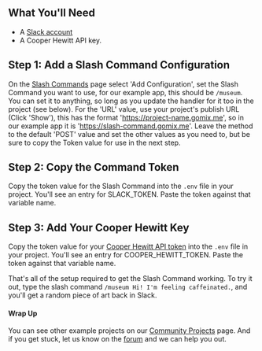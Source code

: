 ## What You'll Need
*   A [Slack account](https://slack.com/)
*   A Cooper Hewitt API key.

## Step 1: Add a Slash Command Configuration
On the [Slash Commands](https://slack.com/apps/A0F82E8CA-slash-commands) page select 'Add Configuration', set the Slash Command you want to use, for our example app, this should be `/museum`. You can set it to anything, so long as you update the handler for it too in the project (see below). For the 'URL' value, use your project's publish URL (Click 'Show'), this has the format 'https://project-name.gomix.me', so in our example app it is 'https://slash-command.gomix.me'. Leave the method to the default 'POST' value and set the other values as you need to, but be sure to copy the Token value for use in the next step.

## Step 2: Copy the Command Token
Copy the token value for the Slash Command into the `.env` file in your  project. You'll see an entry for SLACK_TOKEN. Paste the token against that variable name.

## Step 3: Add Your Cooper Hewitt Key
Copy the token value for your [Cooper Hewitt API token](https://collection.cooperhewitt.org/api/) into the `.env` file in your  project. You'll see an entry for COOPER_HEWITT_TOKEN. Paste the token against that variable name.

That's all of the setup required to get the Slash Command working. To try it out, type the slash command `/museum Hi! I'm feeling caffeinated.`, and you'll get a random piece of art back in Slack. 


#### Wrap Up
You can see other example projects on our [Community Projects](https://gomix.com/community/) page. And if you get stuck, let us know on the [forum](http://support.gomix.com/) and we can help you out.
